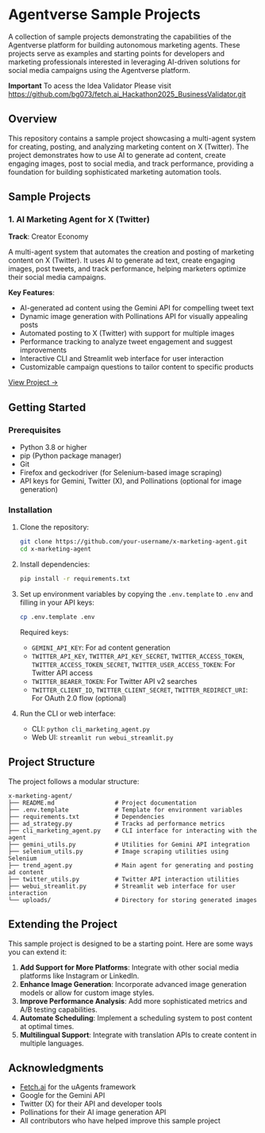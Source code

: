 # Agentverse Sample Projects

A collection of sample projects demonstrating the capabilities of the Agentverse platform for building autonomous marketing agents. These projects serve as examples and starting points for developers and marketing professionals interested in leveraging AI-driven solutions for social media campaigns using the Agentverse platform.

**Important**
To acess the Idea Validator Please visit
https://github.com/bg073/fetch.ai_Hackathon2025_BusinessValidator.git


## Overview

This repository contains a sample project showcasing a multi-agent system for creating, posting, and analyzing marketing content on X (Twitter). The project demonstrates how to use AI to generate ad content, create engaging images, post to social media, and track performance, providing a foundation for building sophisticated marketing automation tools.

## Sample Projects

### 1. AI Marketing Agent for X (Twitter)

**Track**: Creator Economy

A multi-agent system that automates the creation and posting of marketing content on X (Twitter). It uses AI to generate ad text, create engaging images, post tweets, and track performance, helping marketers optimize their social media campaigns.

**Key Features**:
- AI-generated ad content using the Gemini API for compelling tweet text
- Dynamic image generation with Pollinations API for visually appealing posts
- Automated posting to X (Twitter) with support for multiple images
- Performance tracking to analyze tweet engagement and suggest improvements
- Interactive CLI and Streamlit web interface for user interaction
- Customizable campaign questions to tailor content to specific products

[View Project →](./x-marketing-agent)

## Getting Started

### Prerequisites

- Python 3.8 or higher
- pip (Python package manager)
- Git
- Firefox and geckodriver (for Selenium-based image scraping)
- API keys for Gemini, Twitter (X), and Pollinations (optional for image generation)

### Installation

1. Clone the repository:
   ```bash
   git clone https://github.com/your-username/x-marketing-agent.git
   cd x-marketing-agent
   ```

2. Install dependencies:
   ```bash
   pip install -r requirements.txt
   ```

3. Set up environment variables by copying the `.env.template` to `.env` and filling in your API keys:
   ```bash
   cp .env.template .env
   ```
   Required keys:
   - `GEMINI_API_KEY`: For ad content generation
   - `TWITTER_API_KEY`, `TWITTER_API_KEY_SECRET`, `TWITTER_ACCESS_TOKEN`, `TWITTER_ACCESS_TOKEN_SECRET`, `TWITTER_USER_ACCESS_TOKEN`: For Twitter API access
   - `TWITTER_BEARER_TOKEN`: For Twitter API v2 searches
   - `TWITTER_CLIENT_ID`, `TWITTER_CLIENT_SECRET`, `TWITTER_REDIRECT_URI`: For OAuth 2.0 flow (optional)

4. Run the CLI or web interface:
   - CLI: `python cli_marketing_agent.py`
   - Web UI: `streamlit run webui_streamlit.py`

## Project Structure

The project follows a modular structure:

```
x-marketing-agent/
├── README.md                 # Project documentation
├── .env.template             # Template for environment variables
├── requirements.txt          # Dependencies
├── ad_strategy.py            # Tracks ad performance metrics
├── cli_marketing_agent.py    # CLI interface for interacting with the agent
├── gemini_utils.py           # Utilities for Gemini API integration
├── selenium_utils.py         # Image scraping utilities using Selenium
├── trend_agent.py            # Main agent for generating and posting ad content
├── twitter_utils.py          # Twitter API interaction utilities
├── webui_streamlit.py        # Streamlit web interface for user interaction
└── uploads/                  # Directory for storing generated images
```

## Extending the Project

This sample project is designed to be a starting point. Here are some ways you can extend it:

1. **Add Support for More Platforms**: Integrate with other social media platforms like Instagram or LinkedIn.
2. **Enhance Image Generation**: Incorporate advanced image generation models or allow for custom image styles.
3. **Improve Performance Analysis**: Add more sophisticated metrics and A/B testing capabilities.
4. **Automate Scheduling**: Implement a scheduling system to post content at optimal times.
5. **Multilingual Support**: Integrate with translation APIs to create content in multiple languages.

## Acknowledgments

- [Fetch.ai](https://fetch.ai/) for the uAgents framework
- Google for the Gemini API
- Twitter (X) for their API and developer tools
- Pollinations for their AI image generation API
- All contributors who have helped improve this sample project
